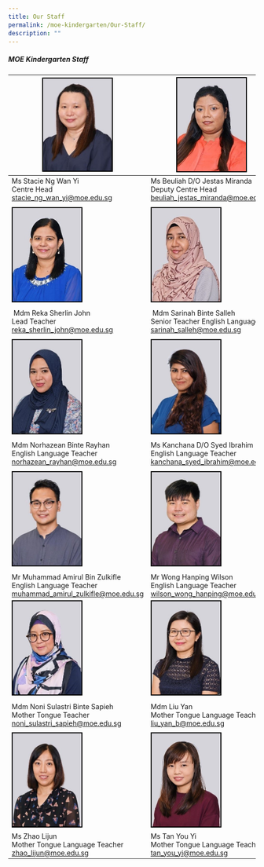 ```yaml
---
title: Our Staff
permalink: /moe-kindergarten/Our-Staff/
description: ""
---
```

##### MOE Kindergarten Staff
| <img style="width:140px; height:236; border:2px double black" src="/images/MOE%20Kindergarten/Our%20Staff/Stacie_2.jpeg">| <img style="border:2px double black; width:140px; height:190px;" src="/images/MOE%20Kindergarten/Our%20Staff/S3.jpg">|<img style="border:2px double black; width:140px; height:190px;" src="/images/MOE%20Kindergarten/Our%20Staff/S6.jpg"> |
| -------- | -------- | -------- |
|Ms Stacie Ng Wan Yi <br> Centre Head<br><a href="mailto:stacie_ng_wan_yi@moe.edu.sg">stacie_ng_wan_yi@moe.edu.sg | Ms Beuliah D/O Jestas Miranda <br> Deputy Centre Head <br><a href="mailto:beuliah_jestas_miranda@moe.edu.sg"> beuliah_jestas_miranda@moe.edu.sg | Mdm Zhang Rui <br> Snr Teacher Chinese Language <br><a href="mailto:zhang_rui_a@moe.edu.sg" >zhang_rui_a@moe.edu.sg
|  |  |  |
| <img style="border:2px double black; width:140px; height:190px;" src="/images/MOE%20Kindergarten/Our%20Staff/S4.jpg"> |  <img style="border:2px double black; width:140px; height:190px;" src="/images/MOE%20Kindergarten/Our%20Staff/S5.jpg">|<img style="border:2px double black; width:140px; height:190px;" src="/images/MOE%20Kindergarten/Our%20Staff/S7.jpg"> |
|  |  |  |
| Mdm Reka Sherlin John <br> Lead Teacher <br><a href="mailto:reka_sherlin_john@moe.edu.sg" >reka_sherlin_john@moe.edu.sg</a>  | Mdm Sarinah Binte Salleh<br> Senior Teacher English Language <br><a href="mailto:sarinah_salleh@moe.edu.sg " >sarinah_salleh@moe.edu.sg</a> |  Ms Nurfarha Begum Binti Naina Mohamed <br> English Language Teacher<br> <a href="mailto:nurfarha_begum_naina_mohamed@moe.edu.sg" target="_blank">nurfarha_begum_naina_mohamed@moe.edu.sg </a> | 
|  |  |  |
|<img style="border:2px double black; width:140px; height:190px" src="/images/MOE%20Kindergarten/Our%20Staff/S8.jpg"> | <img style="border:2px double black; width:140px; height:190px;" src="/images/MOE%20Kindergarten/Our%20Staff/S9.jpg"> | <img style="border:2px double black; width:140px; height:190px;" src="/images/MOE%20Kindergarten/Our%20Staff/S10.jpg">|
|  |  |  |
| Mdm Norhazean Binte Rayhan <br> English Language Teacher <a href="mailto:norhazean_rayhan@moe.edu.sg" target="_blank">norhazean_rayhan@moe.edu.sg</a>|Ms Kanchana D/O Syed Ibrahim <br> English Language Teacher <br><a href="mailto:kanchana_syed_ibrahim@moe.edu.sg" target="_blank">kanchana_syed_ibrahim@moe.edu.sg</a> | Ms Long Zhi Qi, Gilda <br> English Language Teacher <br><a href="mailto:long_zhi_qi_gilda@moe.edu.sg"></a> long_zhi_qi@moe.edu.sg | 
|  |  |  |
| <img style="border:2px double black;  width:140px; height:190px;" src="/images/MOE%20Kindergarten/Our%20Staff/S11.jpg"> | <img style="border:2px double black; width:140px; height:190px;" src="/images/MOE%20Kindergarten/Our%20Staff/S12.jpg"> | <img style="border:2px double black; width:140px; height:190px;" src="/images/MOE%20Kindergarten/Our%20Staff/S13.jpg">|
|  |  |  |
| Mr Muhammad Amirul Bin Zulkifle <br> English Language Teacher <br><a href="mailto:muhammad_amirul_zulkifle@moe.edu.sg" target="_blank">muhammad_amirul_zulkifle@moe.edu.sg |Mr Wong Hanping Wilson <br> English Language Teacher<br><a href="mailto:wilson_wong_hanping@moe.edu.sg" target="_blank">wilson_wong_hanping@moe.edu.sg</a> |Ms Ng Siew Cheng <br> English Language Teacher <br><a href="mailto:ng_siew_cheng@moe.edu.sg">ng_siew_cheng@moe.edu.sg |
| <img style="border:2px double black; width:140px; height:190px;" src="/images/MOE%20Kindergarten/Our%20Staff/S14.jpg"> | <img style="border:2px double black; width:140px; height:190px" src="/images/MOE%20Kindergarten/Our%20Staff/S19.jpg">| <img style="border:2px double black; width:140px; height:190px;" src="/images/MOE%20Kindergarten/Our%20Staff/S15.jpg"> |
|  |  |  |
| Mdm Noni Sulastri Binte Sapieh <br> Mother Tongue Teacher<br><a href="mailto:noni_sulastri_sapieh@moe.edu.sg">noni_sulastri_sapieh@moe.edu.sg |Mdm Liu Yan<br> Mother Tongue Language Teacher <br><a href="mailto:liu_yan_b@moe.edu.sg">liu_yan_b@moe.edu.sg </a>  |  Mdm Zhang Yuhui<br> Mother Tonngue Language Teacher <br><a href="mailto:zhang_yuhui@moe.edu.sg" target="_blank">zhang_yuhui@moe.edu.sg</a> |
|  |  |  |
| <img style="border:2px double black; width:140px; height:190px;" src="/images/MOE%20Kindergarten/Our%20Staff/S16.jpg"> | <img style="border:2px double black; width:140px; height:190px;" src="/images/MOE%20Kindergarten/Our%20Staff/S17.jpg"> | <img style="border:2px double black; width:140px; height:190px;" src="/images/MOE%20Kindergarten/Our%20Staff/S18.jpg"> | 
|  Ms Zhao Lijun<br> Mother Tongue Language Teacher <br><a href="mailto:zhao_lijun@moe.edu.sg">zhao_lijun@moe.edu.sg</a> | Ms Tan You Yi <br> Mother Tongue Language Teacher<br><a href="mailto:atn_you_yi@moe.edu.sg">tan_you_yi@moe.edu.sg |  Ms Li Ling<br> Mother Tongue Language Teacher <br><a href="mailto:li_ling@moe.edu.sg" target="_blank">li_ling@moe.edu.sg</a> |